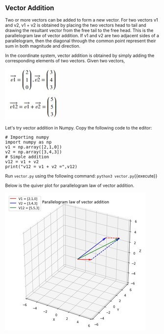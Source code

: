 ## Vector Addition
Two or more vectors can be added to form a new vector. For two vectors v1 and v2, v1 + v2 is obtained by placing the two vectors head to tail and drawing the resultant vector from the free tail to the free head. This is the parallelogram law of vector addition. If v1 and v2 are two adjacent sides of a parallelogram, then the diagonal through the common point represent their sum in both magnitude and direction. 

In the coordinate system, vector addition is obtained by simply adding the corresponding elements of two vectors. Given two vectors,

![Vector addition](./assets/vectoraddition.jpg)

Let's try vector addition in Numpy. Copy the following code to the editor:

<pre class="file" data-filename="vector.py" data-target="replace">
# Importing numpy
import numpy as np
v1 = np.array([2,1,0])
v2 = np.array([3,4,3])
# Simple addition
v12 = v1 + v2
print("v12 = v1 + v2 =",v12)
</pre>

Run `vector.py` using the following command:
`python3 vector.py`{{execute}}

Below is the quiver plot for parallelogram law of vector addition.

![Addition parallelogram](./assets/pmaddition.jpg)